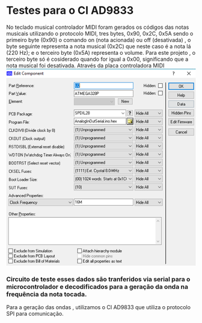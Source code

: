 # Testes para o CI AD9833

No teclado musical controlador MIDI foram gerados os códigos das notas musicais utilizando o protocolo MIDI, tres bytes,
0x90, 0x2C, 0x5A  sendo o primeiro byte (0x90) o comando  on (nota acionada) ou off (desativada) , o byte seguinte representa  a nota musical  (0x2C) que neste caso é a nota lá (220 Hz);
e o terceiro byte (0x5A) representa o volume. Para este projeto , o terceiro byte só é cosiderado quando for igual a 0x00, significando que a nota musical foi desativada.
Através da placa controladora MIDI![foto](https://github.com/diogo0001/PI_III/blob/master/ICL8039_PWM_test/atmegaProteusConfig.PNG)
  
  
  ### Circuito de teste esses dados são tranferidos via serial para o microcontrolador e decodificados para a geração da onda na frequência da nota tocada.
Para a geração das ondas , utilizamos o CI AD9833 que utiliza o protocolo SPI para comunicação.
